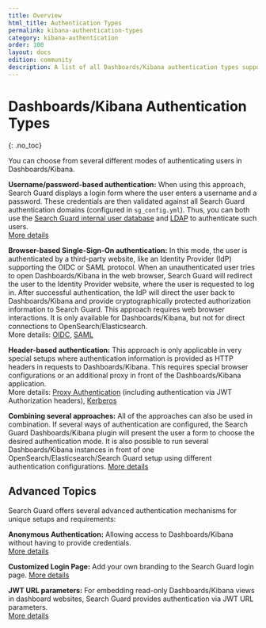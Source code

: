 ```yaml
---
title: Overview
html_title: Authentication Types
permalink: kibana-authentication-types
category: kibana-authentication
order: 100
layout: docs
edition: community
description: A list of all Dashboards/Kibana authentication types supported by Search Guard. Protect Dashboards/Kibana from any unauthorized access.
---
```

<!---
Copyright 2020 floragunn GmbH
-->

# Dashboards/Kibana Authentication Types
{: .no_toc}

You can choose from several different modes of authenticating users in Dashboards/Kibana.

**Username/password-based authentication:** When using this approach, Search Guard displays a login form where the user enters a username and a password. These credentials are then validated against all Search Guard authentication domains (configured in `sg_config.yml`). Thus, you can both use the [Search Guard internal user database](../_docs_roles_permissions/configuration_internalusers.md) and [LDAP](../_docs_auth_auth/auth_auth_ldap.md) to authenticate such users.  
[More details](kibana_authentication_basicauth.md)

**Browser-based Single-Sign-On authentication:** In this mode, the user is authenticated by a third-party website, like an Identity Provider (IdP) supporting the OIDC or SAML protocol. When an unauthenticated user tries to open Dashboards/Kibana in the web browser, Search Guard will redirect the user to the Identity Provider website, where the user is requested to log in. After successful authentication, the IdP will direct the user back to Dashboards/Kibana and provide cryptographically protected authorization information to Search Guard. This approach requires web browser interactions. It is only available for Dashboards/Kibana, but not for direct connections to OpenSearch/Elasticsearch.  
More details: [OIDC](kibana_authentication_openid.md), [SAML](kibana_authentication_saml.md)

**Header-based authentication:** This approach is only applicable in very special setups where authentication information is provided as HTTP headers in requests to Dashboards/Kibana. This requires special browser configurations or an additional proxy in front of the Dashboards/Kibana application.  
More details: [Proxy Authentication](kibana_authentication_proxy.md) (including authentication via JWT Authorization headers), [Kerberos](kibana_authentication_kerberos.md)

**Combining several approaches:** All of the approaches can also be used in combination. If several ways of authentication are configured, the Search Guard Dashboards/Kibana plugin will present the user a form to choose the desired authentication mode. It is also possible to run several Dashboards/Kibana instances in front of one OpenSearch/Elasticsearch/Search Guard setup using different authentication configurations. [More details](kibana_authentication_multi_auth.md)

## Advanced Topics

Search Guard offers several advanced authentication mechanisms for unique setups and requirements:

**Anonymous Authentication:** Allowing access to Dashboards/Kibana without having to provide credentials.  
[More details](kibana_authentication_anonymous.md)

**Customized Login Page:** Add your own branding to the Search Guard login page.
[More details](kibana_customize_login.md)

**JWT URL parameters:** For embedding read-only Dashboards/Kibana views in dashboard websites, Search Guard provides authentication via JWT URL parameters.   
[More details](kibana_authentication_jwt.md)